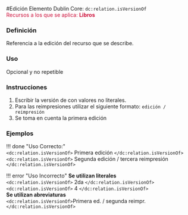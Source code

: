 #Edición
Elemento Dublin Core: `dc:relation.isVersionOf`  
<span style="color:#CD113B">Recursos a los que se aplica: __Libros__ </span>

### __Definición__
Referencia a la edición del recurso que se describe.  

### __Uso__
Opcional y no repetible  

### __Instrucciones__  
1. Escribir la versión de con valores no literales.
2. Para las reimpresiones utilizar el siguiente formato: `edición / reimpresión`
3. Se toma en cuenta la primera edición

### __Ejemplos__

!!! done "Uso Correcto:"  
    `<dc:relation.isVersionOf>` Primera edición `</dc:relation.isVersionOf>`  
    `<dc:relation.isVersionOf>` Segunda edición / tercera reimpresión `</dc:relation.isVersionOf>`


!!! error "Uso Incorrecto"
    **Se utilizan literales**  
    `<dc:relation.isVersionOf>` 2da `</dc:relation.isVersionOf>`   
    `<dc:relation.isVersionOf>` 4 `</dc:relation.isVersionOf>`   
    **Se utilizan abreviaturas**  
    `<dc:relation.isVersionOf>`Primera ed. / segunda reimpr. `</dc:relation.isVersionOf>`   
